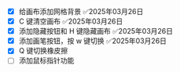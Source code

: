 
- [x] 给画布添加网格背景 ✅2025年03月26日
- [x] C 键清空画布 ✅2025年03月26日
- [x] 添加隐藏按钮和 H 键隐藏画布 ✅2025年03月26日
- [x] 添加画笔按钮，按 w 键切换 ✅2025年03月26日
- [x] Q 键切换橡皮擦
- [ ] 添加鼠标指针功能
